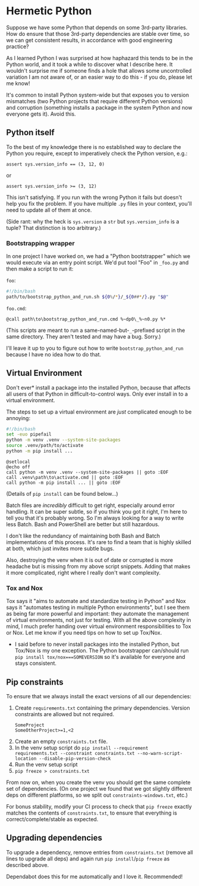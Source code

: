 # Hermetic Python

Suppose we have some Python that depends on some 3rd-party libraries. How do ensure that those 3rd-party dependencies are stable over time, so we can get consistent results, in accordance with good engineering practice?

As I learned Python I was surprised at how haphazard this tends to be in the Python world, and it took a while to discover what I describe here. It wouldn't surprise me if someone finds a hole that allows some uncontrolled variation I am not aware of, or an easier way to do this - if you do, please let me know!

It's common to install Python system-wide but that exposes you to version mismatches (two Python projects that require different Python versions) and corruption (something installs a package in the system Python and now everyone gets it). Avoid this.

## Python itself

To the best of my knowledge there is no established way to declare the Python you require, except to imperatively check the Python version, e.g.:

```
assert sys.version_info == (3, 12, 0)
```

or

```
assert sys.version_info >= (3, 12)
```

This isn't satisfying. If you run with the wrong Python it fails but doesn't help you fix the problem. If you have multiple `.py` files in your context, you'll need to update all of them at once.

(Side rant: why the heck is `sys.version` a `str` but `sys.version_info` is a tuple? That distinction is too arbitrary.)

### Bootstrapping wrapper

In one project I have worked on, we had a "Python bootstrapper" which we would execute via an entry point script. We'd put tool "Foo" in `_foo.py` and then make a script to run it:

`foo`:
```Bash
#!/bin/bash
path/to/bootstrap_python_and_run.sh ${0%/*}/_${0##*/}.py "$@"
```

`foo.cmd`:
```Batch
@call path\to\bootstrap_python_and_run.cmd %~dp0\_%~n0.py %*
```

(This scripts are meant to run a same-named-but-`_`-prefixed script in the same directory. They aren't tested and may have a bug. Sorry.)

I'll leave it up to you to figure out how to write `bootstrap_python_and_run` because I have no idea how to do that.

## Virtual Environment

Don't ever* install a package into the installed Python, because that affects all users of that Python in difficult-to-control ways. Only ever install in to a virtual environment.

The steps to set up a virtual environment are _just_ complicated enough to be annoying:

```Bash
#!/bin/bash
set -euo pipefail
python -m venv .venv --system-site-packages
source .venv/path/to/activate
python -m pip install ...
```

```Batch
@setlocal
@echo off
call python -m venv .venv --system-site-packages || goto :EOF
call .venv\path\to\activate.cmd || goto :EOF
call python -m pip install ... || goto :EOF
```

(Details of `pip install` can be found below...)

Batch files are _incredibly_ difficult to get right, especially around error handling. It can be super subtle, so if you think you got it right, I'm here to tell you that it's probably wrong. So I'm always looking for a way to write less Batch. Bash and PowerShell are better but still hazardous.

I don't like the redundancy of maintaining both Bash and Batch implementations of this process. It's rare to find a team that is highly skilled at both, which just invites more subtle bugs.

Also, destroying the venv when it is out of date or corrupted is more headache but is missing from my above script snippets. Adding that makes it more complicated, right where I really don't want complexity.

### Tox and Nox

Tox says it "aims to automate and standardize testing in Python" and Nox says it "automates testing in multiple Python environments", but I see them as being far more powerful and important: they automate the management of virtual environments, not just for testing. With all the above complexity in mind, I much prefer handing over virtual environment responsibilities to Tox or Nox. Let me know if you need tips on how to set up Tox/Nox.

* I said before to never install packages into the installed Python, but Tox/Nox is my one exception. The Python bootstrapper can/should run `pip install tox/nox===SOMEVERSION` so it's available for everyone and stays consistent.

## Pip constraints

To ensure that we always install the exact versions of all our dependencies:

1. Create `requirements.txt` containing the primary dependencies. Version constraints are allowed but not required.
    ```
    SomeProject
    SomeOtherProject>=1,<2
    ```
1. Create an empty `constraints.txt` file.
1. In the venv setup script do `pip install --requirement requirements.txt --constraint constraints.txt --no-warn-script-location --disable-pip-version-check`
1. Run the venv setup script
1. `pip freeze > constraints.txt`

From now on, when you create the venv you should get the same complete set of dependencies. (On one project we found that we got slightly different deps on different platforms, so we split out `constraints-windows.txt`, etc.)

For bonus stability, modify your CI process to check that `pip freeze` exactly matches the contents of `constraints.txt`, to ensure that everything is correct/complete/stable as expected.

## Upgrading dependencies

To upgrade a dependency, remove entries from `constraints.txt` (remove all lines to upgrade all deps) and again run `pip install`/`pip freeze` as described above.

Dependabot does this for me automatically and I love it. Recommended!
